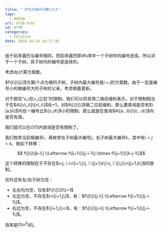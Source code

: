```yaml
---
title: " DTOJ3967计数\t\t"
tags:
  - 树形dp
url: 4750.html
id: 4750
categories:
  - Solution
date: 2018-10-29 14:17:48
---
```


由于前序遍历与编号相同，而前序遍历即dfs序中一个子树中的编号连续。所以对于一个子树，其子树内的编号是连续的。

考虑dp计算方案数。

$f\[i\]\[j\]$为第$i$个点为根的子树，子树内最大编号是$i+j$的方案数。由于一定是编号小的做编号大的子树的父亲，考虑倒着更新。

对于题目“$u\_i$在$v\_i$之前”的限制，我们可以将其用二维前缀和表示。对于限制相当于在$A\[u\_i\]\[v\_i\]$处$+1$。对$A\[\]\[\]$做二位前缀和，那么要查询是否有$\[a,b\]$内任一编号比$\[c,d\]$小的限制，那么就是在查询$A\[a...b\]\[c...d\]$内是否有值。

我们就可以在$O(1)$内查询是否有限制了。

我们枚举当前根编号$i$，再枚举左子树最大编号$j$，右子树最大编号$k$，其中有$i<j<k$，做如下转移：

$$ f\[i\]\[k-i\] \\Leftarrow f\[i+1\]\[j-i-1\] \\times f\[j+1\]\[k-j-1\]$$

这个转移的限制在于不存在$i>j, \ i>\[i+1,j\], \ \[j+1,k\]>i, \ \[i,j\]>\[j+1,k\]$的限制。

另外还有左/右子树为空：

*   左右均为空，仅有$f\[i\]\[0\]=1$
*   左边为空，不存在$i>\[i+1,j\]$，有：$f\[i\]\[j-i\] \\Leftarrow f\[i+1\]\[j-i-1\]$。
*   右边为空，不存在$\[i+1,j\]<i$，有：$f\[i\]\[j-i\] \\Leftarrow f\[i+1\]\[j-i-1\]$。

效率是$O(n^3)$的。